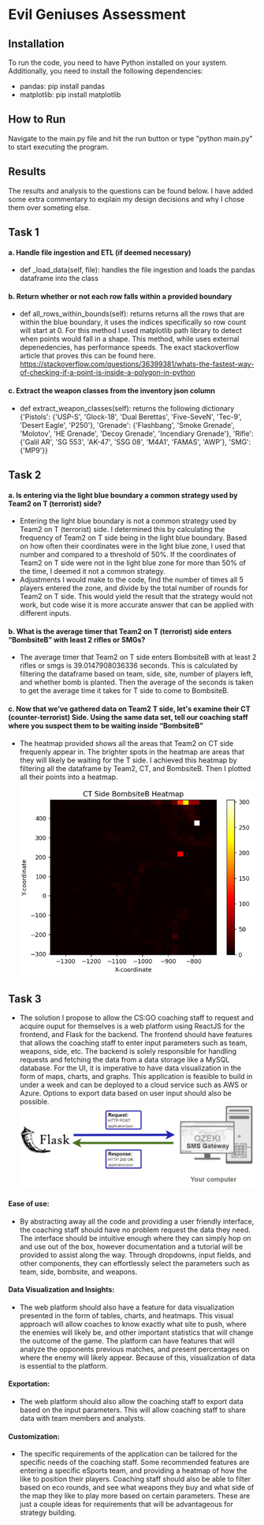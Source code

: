 # Evil Geniuses Assessment

## Installation
To run the code, you need to have Python installed on your system. Additionally, you need to install the following dependencies:
* pandas: pip install pandas
* matplotlib: pip install matplotlib

## How to Run
Navigate to the main.py file and hit the run button or type
"python main.py" to start executing the program.

## Results
The results and analysis to the questions can be found below. I have
added some extra commentary to explain my design decisions and why
I chose them over someting else.

## Task 1
#### a. Handle file ingestion and ETL (if deemed necessary)
- def _load_data(self, file): handles the file ingestion and loads
the pandas dataframe into the class

#### b. Return whether or not each row falls within a provided boundary
- def all_rows_within_bounds(self): returns returns all the rows that
are within the blue boundary, it uses the indices specifically so row
count will start at 0. For this method I used matplotlib path library
to detect when points would fall in a shape. This method, while uses
external depenedencies, has performance speeds. The exact stackoverflow article that proves this can be found here.
https://stackoverflow.com/questions/36399381/whats-the-fastest-way-of-checking-if-a-point-is-inside-a-polygon-in-python

#### c. Extract the weapon classes from the inventory json column
- def extract_weapon_classes(self): returns the following dictionary
{'Pistols': {'USP-S', 'Glock-18', 'Dual Berettas', 'Five-SeveN', 'Tec-9', 'Desert Eagle', 'P250'}, 'Grenade': {'Flashbang', 'Smoke Grenade', 'Molotov', 'HE Grenade', 'Decoy Grenade', 'Incendiary Grenade'}, 'Rifle': {'Galil AR', 'SG 553', 'AK-47', 'SSG 08', 'M4A1', 'FAMAS', 'AWP'}, 'SMG': {'MP9'}}

## Task 2
#### a. Is entering via the light blue boundary a common strategy used by Team2 on T (terrorist) side?
- Entering the light blue boundary is not a common strategy used by
Team2 on T (terrorist) side. I determined this by calculating the frequency of Team2 on T side being in the light blue boundary. Based
on how often their coordinates were in the light blue zone, I used that number and compared to a threshold of 50%. If the coordinates
of Team2 on T side were not in the light blue zone for more than
50% of the time, I deemed it not a common strategy.
- Adjustments I would make to the code, find the number of times all 5 players entered
the zone, and divide by the total number of rounds for Team2 on T side. This would
yield the result that the strategy would not work, but code wise it is more accurate answer that can be applied with different inputs.

#### b. What is the average timer that Team2 on T (terrorist) side enters “BombsiteB” with least 2 rifles or SMGs?
- The average timer that Team2 on T side enters BombsiteB
with at least 2 rifles or smgs is 39.0147908036336 seconds. This is calculated by filtering the dataframe based on team, side, site, number of players left, and whether bomb is planted. Then the average of
the seconds is taken to get the average time it takes for T side
to come to BombsiteB.

#### c. Now that we’ve gathered data on Team2 T side, let's examine their CT (counter-terrorist) Side. Using the same data set, tell our coaching staff where you suspect them to be waiting inside “BombsiteB”
- The heatmap provided shows all the areas that Team2 on CT side 
frequenly appear in. The brighter spots in the heatmap are areas
that they will likely be waiting for the T side. I achieved this
heatmap by filtering all the dataframe by Team2, CT, and BombsiteB.
Then I plotted all their points into a heatmap.
![HeatMap](./images/HeatMap.png)

## Task 3
- The solution I propose to allow the CS:GO coaching staff to request and acquire
ouput for themselves is a web platform using ReactJS for the frontend, and Flask for the 
backend. The frontend should have features that allows the coaching staff to enter
input parameters such as team, weapons, side, etc. The backend is solely responsible
for handling requests and fetching the data from a data storage like a MySQL database.
For the UI, it is imperative to have data visualization in the form of maps, charts, and graphs.
This application is feasible to build in under a week and can be deployed to a cloud service
such as AWS or Azure. Options to export data based on user input should also be possible.
![Flask](./images/FlaskImage.png)

#### Ease of use:
- By abstracting away all the code and providing a user friendly interface,
the coaching staff should have no problem request the data they need. The interface
should be intuitive enough where they can simply hop on and use out of the box, however
documentation and a tutorial will be provided to assist along the way. Through dropdowns,
input fields, and other components, they can effortlessly select the parameters such as
team, side, bombsite, and weapons.

#### Data Visualization and Insights:
- The web platform should also have a feature for data visualization presented in the form
of tables, charts, and heatmaps. This visual approach will allow coaches to know exactly
what site to push, where the enemies will likely be, and other important statistics that
will change the outcome of the game. The platform can have features that will analyze 
the opponents previous matches, and present percentages on where the enemy will likely appear.
Because of this, visualization of data is essential to the platform.

#### Exportation:
- The web platform should also allow the coaching staff to export data based on the input
parameters. This will allow coaching staff to share data with team members and analysts.

#### Customization:
- The specific requirements of the application can be tailored for the specific needs of
the coaching staff. Some recommended features are entering a specific eSports team, and
providing a heatmap of how the like to position their players. Coaching staff should also
be able to filter based on eco rounds, and see what weapons they buy and what side of the
map they like to play more based on certain parameters. These are just a couple ideas
for requirements that will be advantageous for strategy building.
